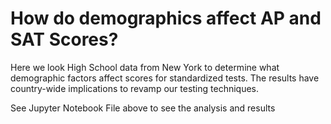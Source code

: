 # How do demographics affect AP and SAT Scores?

Here we look High School data from New York to determine what demographic factors affect scores for standardized tests. The results have country-wide implications to revamp our testing techniques.

See Jupyter Notebook File above to see the analysis and results
